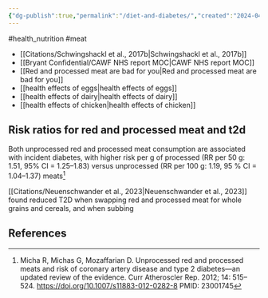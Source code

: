 ```yaml
---
{"dg-publish":true,"permalink":"/diet-and-diabetes/","created":"2024-04-22T12:49:28.000+01:00","updated":"2025-09-28T23:58:40.943+01:00"}
---
```


#health_nutrition  #meat 

- [[Citations/Schwingshackl et al., 2017b\|Schwingshackl et al., 2017b]]
- [[Bryant Confidential/CAWF NHS report MOC\|CAWF NHS report MOC]]
- [[Red and processed meat are bad for you\|Red and processed meat are bad for you]]
- [[health effects of eggs\|health effects of eggs]]
- [[health effects of dairy\|health effects of dairy]]
- [[health effects of chicken\|health effects of chicken]]

## Risk ratios for red and processed meat and t2d
Both unprocessed red and processed meat consumption are associated with incident diabetes, with higher risk per g of processed (RR per 50 g: 1.51, 95% CI = 1.25–1.83) versus unprocessed (RR per 100 g: 1.19, 95 % CI = 1.04–1.37) meats[^1]

[[Citations/Neuenschwander et al., 2023\|Neuenschwander et al., 2023]] found reduced T2D when swapping red and processed meat for whole grains and cereals, and when subbing 

## References
[^1]: Micha R, Michas G, Mozaffarian D. Unprocessed red and processed meats and risk of coronary artery disease and type 2 diabetes—an updated review of the evidence. Curr Atheroscler Rep. 2012; 14: 515–524. https://doi.org/10.1007/s11883-012-0282-8 PMID: 23001745
